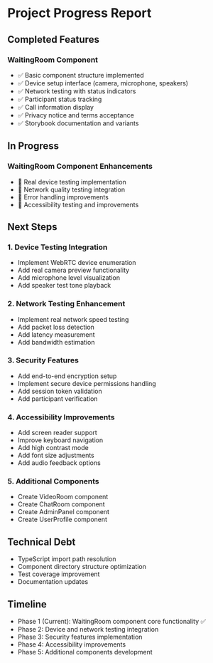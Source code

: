 # Project Progress Report

## Completed Features
### WaitingRoom Component
- ✅ Basic component structure implemented
- ✅ Device setup interface (camera, microphone, speakers)
- ✅ Network testing with status indicators
- ✅ Participant status tracking
- ✅ Call information display
- ✅ Privacy notice and terms acceptance
- ✅ Storybook documentation and variants

## In Progress
### WaitingRoom Component Enhancements
- 🔄 Real device testing implementation
- 🔄 Network quality testing integration
- 🔄 Error handling improvements
- 🔄 Accessibility testing and improvements

## Next Steps
### 1. Device Testing Integration
- Implement WebRTC device enumeration
- Add real camera preview functionality
- Add microphone level visualization
- Add speaker test tone playback

### 2. Network Testing Enhancement
- Implement real network speed testing
- Add packet loss detection
- Add latency measurement
- Add bandwidth estimation

### 3. Security Features
- Add end-to-end encryption setup
- Implement secure device permissions handling
- Add session token validation
- Add participant verification

### 4. Accessibility Improvements
- Add screen reader support
- Improve keyboard navigation
- Add high contrast mode
- Add font size adjustments
- Add audio feedback options

### 5. Additional Components
- Create VideoRoom component
- Create ChatRoom component
- Create AdminPanel component
- Create UserProfile component

## Technical Debt
- TypeScript import path resolution
- Component directory structure optimization
- Test coverage improvement
- Documentation updates

## Timeline
- Phase 1 (Current): WaitingRoom component core functionality ✅
- Phase 2: Device and network testing integration
- Phase 3: Security features implementation
- Phase 4: Accessibility improvements
- Phase 5: Additional components development
